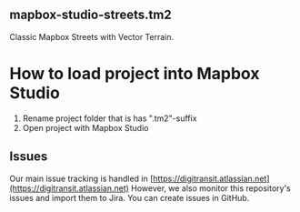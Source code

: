 mapbox-studio-streets.tm2
-------------------------

Classic Mapbox Streets with Vector Terrain.

# How to load project into Mapbox Studio
1. Rename project folder that is has ".tm2"-suffix
2. Open project with Mapbox Studio

## Issues
Our main issue tracking is handled in [https://digitransit.atlassian.net](https://digitransit.atlassian.net)
However, we also monitor this repository's issues and import them to Jira. You can create issues in GitHub.
